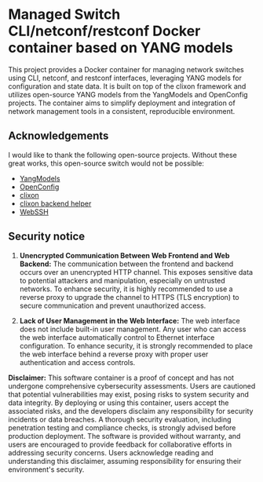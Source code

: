 
# Managed Switch CLI/netconf/restconf Docker container based on YANG models

This project provides a Docker container for managing network switches using CLI, netconf, and restconf interfaces, leveraging YANG models for configuration and state data. It is built on top of the clixon framework and utilizes open-source YANG models from the YangModels and OpenConfig projects. The container aims to simplify deployment and integration of network management tools in a consistent, reproducible environment.


## Acknowledgements

I would like to thank the following open-source projects. Without these great works, this open-source switch would not be possible:  
* [YangModels](https://github.com/YangModels/yang)
* [OpenConfig](https://github.com/openconfig/public)
* [clixon](https://www.clicon.org/)  
* [clixon backend helper](https://github.com/MontaVista-OpenSourceTechnology/clixon-backend-helper)  
* [WebSSH](https://github.com/huashengdun/webssh)  


## Security notice
1. **Unencrypted Communication Between Web Frontend and Web Backend:**
The communication between the frontend and backend occurs over an unencrypted HTTP channel. This exposes sensitive data to potential attackers and manipulation, especially on untrusted networks. To enhance security, it is highly recommended to use a reverse proxy to upgrade the channel to HTTPS (TLS encryption) to secure communication and prevent unauthorized access.

2. **Lack of User Management in the Web Interface:**
The web interface does not include built-in user management. Any user who can access the web interface automatically control to Ethernet interface configuration. To enhance security, it is strongly recommended to place the web interface behind a reverse proxy with proper user authentication and access controls.

**Disclaimer:** This software container is a proof of concept and has not undergone comprehensive cybersecurity assessments. Users are cautioned that potential vulnerabilities may exist, posing risks to system security and data integrity. By deploying or using this container, users accept the associated risks, and the developers disclaim any responsibility for security incidents or data breaches. A thorough security evaluation, including penetration testing and compliance checks, is strongly advised before production deployment. The software is provided without warranty, and users are encouraged to provide feedback for collaborative efforts in addressing security concerns. Users acknowledge reading and understanding this disclaimer, assuming responsibility for ensuring their environment's security.
